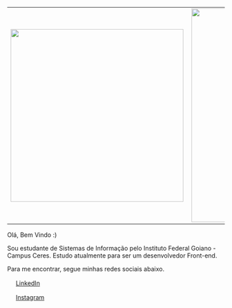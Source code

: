 <center>
<table>
    <tr>
        <td><img width="400px" align="left" src="https://github-readme-stats.vercel.app/api/top-langs/?username=JClaudioo&hide=html&layout=compact&theme=gruvbox" /></td>
        <td><img width="495px" align="left" src="https://github-readme-stats.vercel.app/api?username=JClaudioo&theme=gruvbox"/></td>
    </tr>   
</table>
</center> 

Olá, Bem Vindo :)

Sou estudante de Sistemas de Informação pelo Instituto Federal Goiano - Campus Ceres. Estudo atualmente para ser um desenvolvedor Front-end. 

Para me encontrar, segue minhas redes sociais abaixo. 

<a href="https://www.linkedin.com/in/jclaudioo/"><img src="https://github.com/JClaudioo/JClaudioo/linkedin.png" width="16"></img></a> [LinkedIn](https://www.linkedin.com/in/jclaudioo)  

<a href="https://www.instagram.com/j_claudio/"><img src="https://github.com/JClaudioo/JClaudioo/instagram.png" width="16"></img></a> [Instagram](https://www.instagram.com/j_claudio/) 

